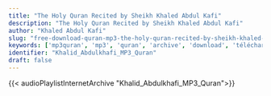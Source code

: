 ```yaml
---
title: "The Holy Quran Recited by Sheikh Khaled Abdul Kafi"
description: "The Holy Quran Recited by Sheikh Khaled Abdul Kafi"
author: "Khaled Abdul Kafi"
slug: "free-download-quran-mp3-the-holy-quran-recited-by-sheikh-khaled-abdul-kafi"
keywords: ['mp3quran', 'mp3', 'quran', 'archive', 'download', 'télécharger', 'coran', 'islam', 'Khalid', 'Abdulkhafi', 'abdalkafi', 'abdalkefi', 'abdulkefi', 'abd', 'alkafi', 'alkefi', 'خالد', 'عبد', 'الكافي', 'قرآن', 'مصحف', 'مرتل', 'مجود', 'القرآن', 'الكريم', 'المصحف', 'المرتل', 'المجود', 'إسلام', 'تحميل']
identifier: "Khalid_Abdulkhafi_MP3_Quran"
draft: false
---
```


{{< audioPlaylistInternetArchive "Khalid_Abdulkhafi_MP3_Quran">}}
